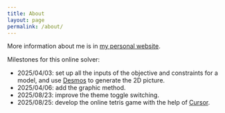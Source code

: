 ```yaml
---
title: About
layout: page
permalink: /about/
---
```


More information about me is in <a href="https://robinchen121.github.io" target="_blank" rel="noopener">my personal
website</a>.

Milestones for this online solver:

- 2025/04/03: set up all the inputs of the objective and constraints for a model, and
  use [Desmos](https://www.desmos.com/) to generate the 2D picture.
- 2025/04/06: add the graphic method.
- 2025/08/23: improve the theme toggle switching.
- 2025/08/25: develop the online tetris game with the help of [Cursor](https://cursor.com/home).
